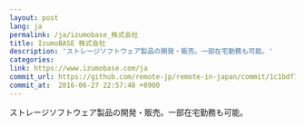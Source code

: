 ```yaml
---
layout: post
lang: ja
permalink: /ja/izumobase_株式会社
title: IzumoBASE 株式会社
description: 'ストレージソフトウェア製品の開発・販売。一部在宅勤務も可能。'
categories: 
link: https://www.izumobase.com/ja
commit_url: https://github.com/remote-jp/remote-in-japan/commit/1c1bdf74627d0657f3cfb9e0abdb197a962121fc
commit_at:  2016-06-27 22:57:48 +0900
---
```


<p>ストレージソフトウェア製品の開発・販売。一部在宅勤務も可能。</p>
